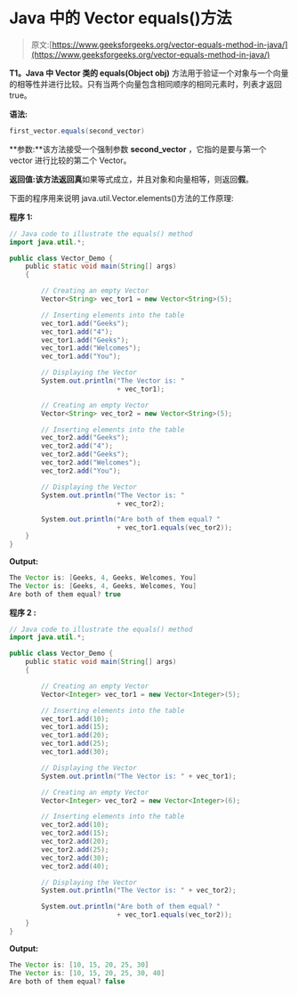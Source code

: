 # Java 中的 Vector equals()方法

> 原文:[https://www.geeksforgeeks.org/vector-equals-method-in-java/](https://www.geeksforgeeks.org/vector-equals-method-in-java/)

**T1。Java 中 Vector 类的 equals(Object obj)** 方法用于验证一个对象与一个向量的相等性并进行比较。只有当两个向量包含相同顺序的相同元素时，列表才返回 true。

**语法:**

```java
first_vector.equals(second_vector)
```

**参数:**该方法接受一个强制参数 **second_vector** ，它指的是要与第一个 vector 进行比较的第二个 Vector。

**返回值:**该方法返回**真**如果等式成立，并且对象和向量相等，则返回**假**。

下面的程序用来说明 java.util.Vector.elements()方法的工作原理:

**程序 1:**

```java
// Java code to illustrate the equals() method
import java.util.*;

public class Vector_Demo {
    public static void main(String[] args)
    {

        // Creating an empty Vector
        Vector<String> vec_tor1 = new Vector<String>(5);

        // Inserting elements into the table
        vec_tor1.add("Geeks");
        vec_tor1.add("4");
        vec_tor1.add("Geeks");
        vec_tor1.add("Welcomes");
        vec_tor1.add("You");

        // Displaying the Vector
        System.out.println("The Vector is: "
                           + vec_tor1);

        // Creating an empty Vector
        Vector<String> vec_tor2 = new Vector<String>(5);

        // Inserting elements into the table
        vec_tor2.add("Geeks");
        vec_tor2.add("4");
        vec_tor2.add("Geeks");
        vec_tor2.add("Welcomes");
        vec_tor2.add("You");

        // Displaying the Vector
        System.out.println("The Vector is: "
                           + vec_tor2);

        System.out.println("Are both of them equal? "
                           + vec_tor1.equals(vec_tor2));
    }
}
```

**Output:**

```java
The Vector is: [Geeks, 4, Geeks, Welcomes, You]
The Vector is: [Geeks, 4, Geeks, Welcomes, You]
Are both of them equal? true

```

**程序 2 :**

```java
// Java code to illustrate the equals() method
import java.util.*;

public class Vector_Demo {
    public static void main(String[] args)
    {

        // Creating an empty Vector
        Vector<Integer> vec_tor1 = new Vector<Integer>(5);

        // Inserting elements into the table
        vec_tor1.add(10);
        vec_tor1.add(15);
        vec_tor1.add(20);
        vec_tor1.add(25);
        vec_tor1.add(30);

        // Displaying the Vector
        System.out.println("The Vector is: " + vec_tor1);

        // Creating an empty Vector
        Vector<Integer> vec_tor2 = new Vector<Integer>(6);

        // Inserting elements into the table
        vec_tor2.add(10);
        vec_tor2.add(15);
        vec_tor2.add(20);
        vec_tor2.add(25);
        vec_tor2.add(30);
        vec_tor2.add(40);

        // Displaying the Vector
        System.out.println("The Vector is: " + vec_tor2);

        System.out.println("Are both of them equal? "
                           + vec_tor1.equals(vec_tor2));
    }
}
```

**Output:**

```java
The Vector is: [10, 15, 20, 25, 30]
The Vector is: [10, 15, 20, 25, 30, 40]
Are both of them equal? false

```